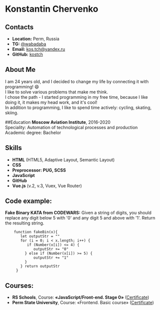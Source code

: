 # Konstantin Chervenko

## Contacts
* **Location:** Perm, Russia
* **TG:** [@wabadaba](https://t.me/wabadaba)
* **Email:** [kos.tch@yandex.ru](mailto:kos.tch@yandex.ru)
* **GitHub:** [kostch](https://github.com/kostch)

## About Me
I am 24 years old, and I decided to change my life by connecting it with programming! :smile:  
I like to solve various problems that make me think.  
I chose the path - I started programming in my free time, because I like doing it, it makes my head work, and it's cool!  
In addition to programming, I like to spend time actively: cycling, skating, skiing.  

##Education
**Moscow Aviation Institute**, 2016-2020  
Speciality: Automation of technological processes and production  
Academic degree: Bachelor  

Skills
-
* **HTML** (HTML5, Adaptive Layout, Semantic Layout)
* **CSS**
* **Preprocessor: PUG, SCSS**
* **JavaScript**
* **GitHub**
* **Vue.js** (v.2, v.3, Vuex, Vue Router)

Code example:
-
**Fake Binary KATA from CODEWARS:** Given a string of digits, you should replace any digit below 5 with '0' and any digit 5 and above with '1'. Return the resulting string.

        function fakeBin(x){
           let outputStr = ""
           for (i = 0; i < x.length; i++) {
              if (Number(x[i]) <= 4) {
                 outputStr += "0"
             } else if (Number(x[i]) >= 5) {
                 outputStr += "1"
             }
           } return outputStr
         }

Courses:
-
* **RS Schools**, Course: **«JavaScript/Front-end. Stage 0»** ([Certificate](https://app.rs.school/certificate/ro5saedz))
* **Perm State University**, Course: «Frontend. Basic course» ([Certificate](https://drive.google.com/file/d/1nKt1LZ19z6jJgrQIKaZwR53pmDBDuxNt/view))
